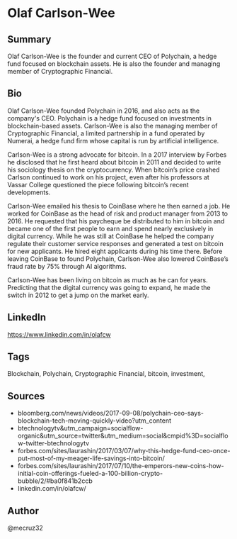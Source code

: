 # Olaf Carlson-Wee

## Summary
Olaf Carlson-Wee is the founder and current CEO of Polychain, a hedge fund focused on blockchain assets. He is also the founder and managing member of Cryptographic Financial.

## Bio
Olaf Carlson-Wee founded Polychain in 2016, and also acts as the company's CEO. Polychain is a hedge fund focused on investments in blockchain-based assets. Carlson-Wee is also the managing member of Cryptographic Financial, a limited partnership in a fund operated by Numerai, a hedge fund firm whose capital is run by artificial intelligence.

Carlson-Wee is a strong advocate for bitcoin. In a 2017 interview by Forbes he disclosed that he first heard about bitcoin in 2011 and decided to write his sociology thesis on the cryptocurrency. When bitcoin’s price crashed Carlson continued to work on his project, even after his professors at Vassar College questioned the piece following bitcoin’s recent developments. 

Carlson-Wee emailed his thesis to CoinBase where he then earned a job. He worked for CoinBase as the head of risk and product manager from 2013 to 2016. He requested that his paycheque be distributed to him in bitcoin and became one of the first people to earn and spend nearly exclusively in digital currency. While he was still at CoinBase he helped the company regulate their customer service responses and generated a test on bitcoin for new applicants. He hired eight applicants during his time there. Before leaving CoinBase to found Polychain, Carlson-Wee also lowered CoinBase’s fraud rate by 75% through AI algorithms.

Carlson-Wee has been living on bitcoin as much as he can for years. Predicting that the digital currency was going to expand, he made the switch in 2012 to get a jump on the market early. 

## LinkedIn
https://www.linkedin.com/in/olafcw

## Tags
Blockchain, Polychain, Cryptographic Financial, bitcoin, investment,

## Sources
- bloomberg.com/news/videos/2017-09-08/polychain-ceo-says-blockchain-tech-moving-quickly-video?utm_content
- btechnologytv&utm_campaign=socialflow-organic&utm_source=twitter&utm_medium=social&cmpid%3D=socialflow-twitter-btechnologytv
- forbes.com/sites/laurashin/2017/03/07/why-this-hedge-fund-ceo-once-put-most-of-my-meager-life-savings-into-bitcoin/
- forbes.com/sites/laurashin/2017/07/10/the-emperors-new-coins-how-initial-coin-offerings-fueled-a-100-billion-crypto-bubble/2/#ba0f841b2ccb
- linkedin.com/in/olafcw/

## Author
@mecruz32
